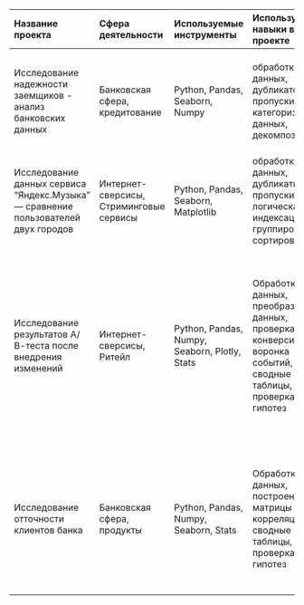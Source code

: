 | Название проекта     | Сфера деятельности | Используемые инструменты | Используемые навыки в проекте| Задача|
| :---                 | :---               | :---                     | :---                         |:---                          |
| Исследование надежности заемщиков - анализ банковских данных | Банковская сфера, кредитование  |Python, Pandas, Seaborn, Numpy  |обработка данных, дубликатов, пропуски, категоризация данных, декомпозиция |На основе входящих данных от банка о платежеспособности, необходимо исследовать влияние кличества детей на своевременность возврата кредита в срок|
| Исследование данных сервиса “Яндекс.Музыка” — сравнение пользователей двух городов  | Интернет-сверсисы, Стриминговые сервисы | Python, Pandas, Seaborn, Matplotlib  | обработка данных, дубликаты, пропуски, логическая индексация, группировка, сортировка | На основании полученных данных сравнить предпочтения пользователей из двух городов|
| Исследование результатов А/В-теста после внедрения изменений  | Интернет-сверсисы, Ритейл | Python, Pandas, Numpy, Seaborn,  Plotly, Stats|  Обработка данных, преобразование данных, проверка ТЗ, конверсия, воронка событий, сводные таблицы, проверка гипотез | Провести оценку результатов A/B-теста, описать и показать какие изменения прошли после внесенных обновлений (негативно/позитивно), какое количество пользователей, теряется и на каких шагах теряется наибольшее количество пользователей до и после изменений|
| Исследование отточности клиентов банка |Банковская сфера, продукты  | Python, Pandas, Numpy, Seaborn, Stats |Обработка данных, построение матрицы корреляции, сводные таблицы, проверка гипотез  | Проанализировать клиентов банка, провести сегментацию клиентов по признакам, которые могут влиять на отток, сформировать и проверить статистические гипотезы на равернство срених между продуктами |
